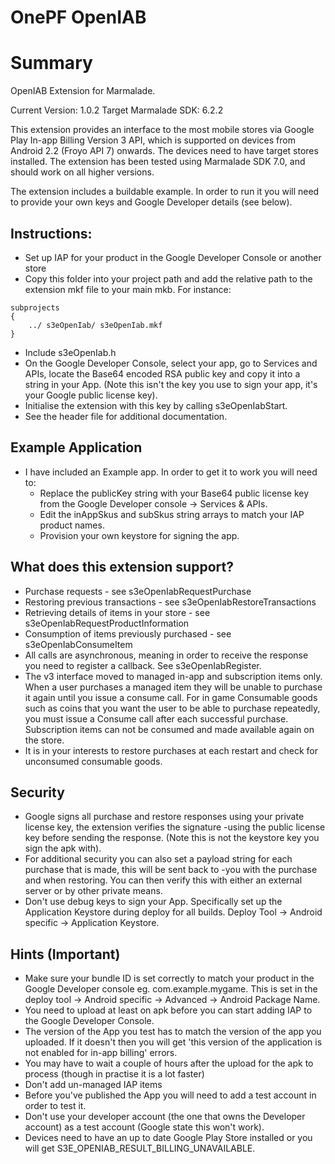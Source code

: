 # OnePF OpenIAB

Summary
=======

OpenIAB Extension for Marmalade.

Current Version: 1.0.2
Target Marmalade SDK: 6.2.2

This extension provides an interface to the most mobile stores via Google Play In-app Billing Version 3 API, which is supported on devices
from Android 2.2 (Froyo API 7) onwards. The devices need to have target stores installed. The 
extension has been tested using Marmalade SDK 7.0, and should work on all higher versions.

The extension includes a buildable example. In order to run it you will need to provide your own keys and Google 
Developer details (see below).

Instructions:
-------------

- Set up IAP for your product in the Google Developer Console or another store
- Copy this folder into your project path and add the relative path to the extension mkf file to your main mkb. For instance: 

```
subprojects
{
    ../ s3eOpenIab/ s3eOpenIab.mkf
}
```

- Include s3eOpenIab.h
- On the Google Developer Console, select your app, go to Services and APIs, locate the Base64 encoded RSA public key and 
copy it into a string in your App. (Note this isn't the key you use to sign your app, it's your Google public license 
key).
- Initialise the extension with this key by calling s3eOpenIabStart.
- See the header file for additional documentation.

Example Application
-------------------

- I have included an Example app. In order to get it to work you will need to:
	- Replace the publicKey string with your Base64 public license key from the Google Developer console -> Services & APIs.
	- Edit the inAppSkus and subSkus string arrays to match your IAP product names.
	- Provision your own keystore for signing the app.

What does this extension support?
---------------------------------

- Purchase requests - see s3eOpenIabRequestPurchase
- Restoring previous transactions - see s3eOpenIabRestoreTransactions
- Retrieving details of items in your store - see s3eOpenIabRequestProductInformation
- Consumption of items previously purchased - see s3eOpenIabConsumeItem
- All calls are asynchronous, meaning in order to receive the response you need to register a callback. 
See s3eOpenIabRegister.
- The v3 interface moved to managed in-app and subscription items only. When a user purchases a managed item they 
will be unable to purchase it again until you issue a consume call. For in game Consumable goods such as coins that 
you want the user to be able to purchase repeatedly, you must issue a Consume call after each successful purchase. 
Subscription items can not be consumed and made available again on the store.
- It is in your interests to restore purchases at each restart and check for unconsumed consumable goods.

Security
--------

- Google signs all purchase and restore responses using your private license key, the extension verifies the signature 
-using the public license key before sending the response.  (Note this is not the keystore key you sign the apk with).
- For additional security you can also set a payload string for each purchase that is made, this will be sent back to 
-you with the purchase and when restoring. You can then verify this with either an external server or by other private 
means.
- Don't use debug keys to sign your App. Specifically set up the Application Keystore during deploy for all builds. 
Deploy Tool -> Android specific -> Application Keystore. 

Hints (Important)
-----------------

- Make sure your bundle ID is set correctly to match your product in the Google Developer console eg. com.example.mygame. This is set in the deploy tool -> Android specific -> Advanced -> Android Package Name.
- You need to upload at least on apk before you can start adding IAP to the Google Developer Console.
- The version of the App you test has to match the version of the app you uploaded. If it doesn't then you will get 
'this version of the application is not enabled for in-app billing' errors.
- You may have to wait a couple of hours after the upload for the apk to process (though in practise it is a lot faster)
- Don't add un-managed IAP items
- Before you've published the App you will need to add a test account in order to test it.
- Don't use your developer account (the one that owns the Developer account) as a test account (Google state this won't work).
- Devices need to have an up to date Google Play Store installed or you will get S3E_OPENIAB_RESULT_BILLING_UNAVAILABLE.




